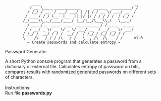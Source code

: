                 ____                                          __
               / __ \____ ____________      ______  _________/ /
              / /_/ / __ `/ ___/ ___/ | /| / / __ \/ ___/ __  / 
             / ____/ /_/ (__  |__  )| |/ |/ / /_/ / /  / /_/ /  
            /_/____\\_,_/____/____/ |__/|__/\___\\_/   \__,_/   
              / ____/__  ____  ___  _________ _/ /_____  _____  
             / / __/ _ \/ __ \/ _ \/ ___/ __ `/ __/ __ \/ ___/  
            / /_/ /  __/ / / /  __/ /  / /_/ / /_/ /_/ / /      
            \____/\___/_/ /_/\___/_/   \__,_/\__/\____/_/     v1.0
              = Create passwords and calculate entropy =                                   
   
Password Generator

A short Python console program that generates a password from a dictionary or external file. Calculates entropy of password on bits, compares results with randomized generated passwords on different sets of characters. <br>
<br>Instructions: <br>
Run file <b>passwords.py</b>